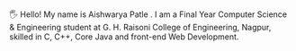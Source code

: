 :raised_hand_with_fingers_splayed: Hello! My name is Aishwarya Patle . 
I am a Final Year Computer Science & Engineering student at G. H. Raisoni College of Engineering, Nagpur, skilled in C, C++, Core Java and front-end Web Development.  
 


<!---
aishwaryapatle/aishwaryapatle is a ✨ special ✨ repository because its `README.md` (this file) appears on your GitHub profile.
You can click the Preview link to take a look at your changes.
--->
